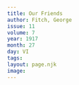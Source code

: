 ```yaml
---
title: Our Friends
author: Fitch, George
issue: 11
volume: 7
year: 1917
month: 27
day: VI
tags:
layout: page.njk
image:
---
```





